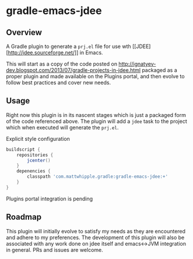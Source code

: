 gradle-emacs-jdee
===

Overview
---

A Gradle plugin to generate a `prj.el` file for use wth [[JDEE][http://jdee.sourceforge.net/]] in Emacs.

This will start as a copy of the code posted on http://ignatyev-dev.blogspot.com/2013/07/gradle-projects-in-jdee.html packaged as a proper plugin and made available on the Plugins portal, and then evolve to follow best practices and cover new needs.

Usage
---
Right now this plugin is in its nascent stages which is just a packaged form of the code referenced above. The plugin will add a `jdee` task to the project which when executed will generate the `prj.el`.

Explicit style configuration
```groovy
buildscript {
	repositories {
		jcenter()
	}
	depenencies {
		classpath 'com.mattwhipple.gradle:gradle-emacs-jdee:+'
	}
}
```
Plugins portal integration is pending

Roadmap
---
This plugin will initially evolve to satisfy my needs as they are encountered and adhere to my preferences. The development of this plugin will also be associated with any work done on jdee itself and emacs<->JVM integration in general. PRs and issues are welcome.
